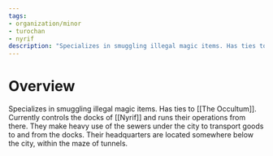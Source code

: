 ```yaml
---
tags:
- organization/minor
- turochan
- nyrif
description: "Specializes in smuggling illegal magic items. Has ties to [[The Occultum]]. Currently controls the docks of [[Nyrif]] and runs their operations from there. They make heavy use of the sewers under the city to transport goods to and from the docks. Their headquarters are located somewhere below the city, within the maze of tunnels."
---
```

# Overview
Specializes in smuggling illegal magic items. Has ties to [[The Occultum]]. Currently controls the docks of [[Nyrif]] and runs their operations from there. They make heavy use of the sewers under the city to transport goods to and from the docks. Their headquarters are located somewhere below the city, within the maze of tunnels.